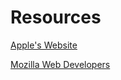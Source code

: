 # Resources

[Apple's Website](https://www.apple.com/)

[Mozilla Web Developers](https://developer.mozilla.org/en-US/docs/Web/HTML/Element)
